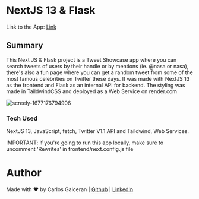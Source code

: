 # NextJS 13 & Flask


Link to the App: [Link](https://twitter-showcase-app-2t21.onrender.com)

## Summary

This Next JS & Flask project is a Tweet Showcase app where you can search tweets of users by their handle or by mentions (ie. @nasa or nasa), there's also a fun page where you can get a random tweet from some of the most famous celebrities on Twitter these days. It was made with NextJS 13 as the frontend and Flask as an internal API for backend. The styling was made in TaildwindCSS and deployed as a Web Service on render.com

![screely-1677176794906](https://user-images.githubusercontent.com/11094871/221007313-134b4a47-004d-4f28-b55e-302249d8a27d.png)


### Tech Used

NextJS 13, JavaScript, fetch, Twitter V1.1 API and Taildwind, Web Services.



IMPORTANT: if you're going to run this app locally, make sure to uncomment 'Rewrites' in frontend/next.config.js file

# Author

Made with ♥ by Carlos Galceran | [Github](https://github.com/cgalceran) | [LinkedIn](https://www.linkedin.com/in/cgalceran/)
